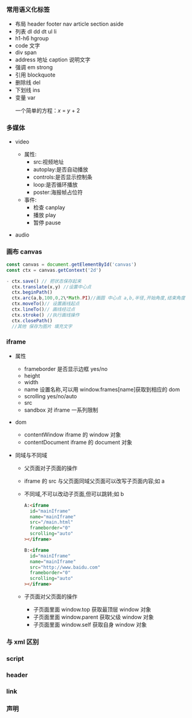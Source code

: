 <!-- 重点 -->

### 常用语义化标签

- 布局 header footer nav article section aside
- 列表 dl dd dt ul li
- h1-h6 hgroup
- code 文字
- div span
- address 地址 caption 说明文字
- 强调 em strong
- 引用 blockquote
- 删除线 del
- 下划线 ins
- 变量 var <p> 一个简单的方程：<var>x</var> = <var>y</var> + 2 </p>

### 多媒体

- video

  - 属性:
    - src:视频地址
    - autoplay:是否自动播放
    - controls:是否显示控制条
    - loop:是否循环播放
    - poster:海报帧占位符
  - 事件:
    - 检查 canplay
    - 播放 play
    - 暂停 pause

- audio

### 画布 canvas

```js
const canvas = document.getElementById('canvas')
const ctx = canvas.getContext('2d')

- ctx.save() // 把状态保存起来
  ctx.translate(x,y) //设置中心点
  ctx.beginPath()
  ctx.arc(a,b,100,0,2\*Math.PI)//画圆 中心点 a,b,半径,开始角度,结束角度
  ctx.moveTo()// 设置画线起点
  ctx.lineTo()// 画线经过点
  ctx.stroke() //执行画线操作
  ctx.closePath()
  //其他 保存为图片 填充文字
```

### iframe

- 属性

  - frameborder 是否显示边框 yes/no
  - height
  - width
  - name 设置名称,可以用 window.frames[name]获取到相应的 dom
  - scrolling yes/no/auto
  - src
  - sandbox 对 iframe 一系列限制

- dom

  - contentWindow iframe 的 window 对象
  - contentDocument iframe 的 document 对象

- 同域与不同域

  - 父页面对子页面的操作
  - iframe 的 src 与父页面同域父页面可以改写子页面内容;如 a
  - 不同域,不可以改动子页面,但可以跳转;如 b

    ```html
    A:<iframe
      id="mainIframe"
      name="mainIframe"
      src="/main.html"
      frameborder="0"
      scrolling="auto"
    ></iframe>

    B:<iframe
      id="mainIframe"
      name="mainIframe"
      src="http://www.baidu.com"
      frameborder="0"
      scrolling="auto"
    ></iframe>
    ```

  - 子页面对父页面的操作
    - 子页面里面 window.top 获取最顶层 window 对象
    - 子页面里面 window.parent 获取父级 window 对象
    - 子页面里面 window.self 获取自身 window 对象

### 与 xml 区别

### script

### header

### link

### 声明
